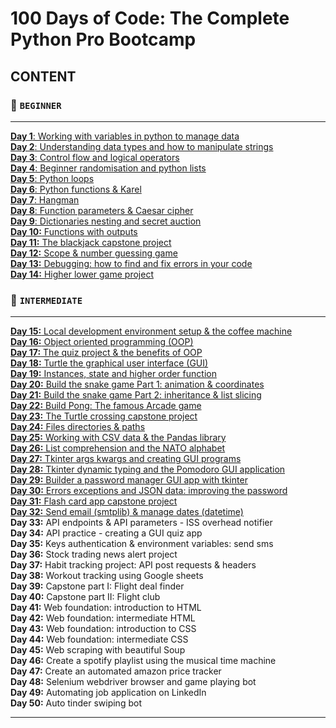 
# 100 Days of Code: The Complete Python Pro Bootcamp
## CONTENT
### 🔺 `BEGINNER`
___
[**Day 1**: Working with variables in python to manage data](https://github.com/Endorrfin/python-24/tree/main/complete_python_pro_bootcamp/Day%201%20Band%20name%20generator) <br/>
[**Day 2**: Understanding data types and how to manipulate strings](https://github.com/Endorrfin/python-24/tree/main/complete_python_pro_bootcamp/Day%202%20Tip%20calculator) <br/>
[**Day 3**: Control flow and logical operators](https://github.com/Endorrfin/python-24/tree/main/complete_python_pro_bootcamp/Day%203%20Treasure%20island) <br/>
[**Day 4**: Beginner randomisation and python lists](https://github.com/Endorrfin/python-24/tree/main/complete_python_pro_bootcamp/Day%204%20Rock%20paper%20scissors) <br/>
[**Day 5**: Python loops](https://github.com/Endorrfin/python-24/tree/main/complete_python_pro_bootcamp/Day%205%20Password%20generator) <br/>
[**Day 6**: Python functions & Karel](https://github.com/Endorrfin/python-24/tree/main/complete_python_pro_bootcamp/Day%206%20Escaping%20the%20maze) <br/>
[**Day 7**: Hangman](https://github.com/Endorrfin/python-24/tree/main/complete_python_pro_bootcamp/Day%207%20Hangman) <br/>
[**Day 8**: Function parameters & Caesar cipher](https://github.com/Endorrfin/python-24/tree/main/complete_python_pro_bootcamp/Day%208%20Caesar%20cipher) <br/>
[**Day 9**: Dictionaries nesting and secret auction](https://github.com/Endorrfin/python-24/tree/main/complete_python_pro_bootcamp/Day%209%20Secret%20auction) <br/>
[**Day 10:** Functions with outputs](https://github.com/Endorrfin/python-24/tree/main/complete_python_pro_bootcamp/Day%2010%20Calculator%20project) <br/>
[**Day 11:** The blackjack capstone project](https://github.com/Endorrfin/python-24/tree/main/complete_python_pro_bootcamp/Day%2011%20Blackjack%20game) <br/>
[**Day 12:** Scope & number guessing game](https://github.com/Endorrfin/python-24/tree/main/complete_python_pro_bootcamp/Day%2012%20Guess%20number) <br/>
[**Day 13:** Debugging: how to find and fix errors in your code](https://github.com/Endorrfin/python-24/tree/main/complete_python_pro_bootcamp/Day%2013%20Debugging) <br/>
[**Day 14:** Higher lower game project](https://github.com/Endorrfin/python-24/tree/main/complete_python_pro_bootcamp/Day%2014%20Higher%20or%20lower%20followers%20game/Higher%20or%20Lower%20Project) <br/>

### 🔺 `INTERMEDIATE`
***
[**Day 15:** Local development environment setup & the coffee machine](https://github.com/Endorrfin/python-24/tree/main/complete_python_pro_bootcamp/Day%2015%20Coffee%20machine%20project/Coffee%20Machine%20Project) <br/>
[**Day 16:** Object oriented programming (OOP)](https://github.com/Endorrfin/python-24/tree/main/complete_python_pro_bootcamp/Day%2016%20OOP%20Coffee%20machine) <br/>
[**Day 17:** The quiz project & the benefits of OOP](https://github.com/Endorrfin/python-24/tree/main/complete_python_pro_bootcamp/Day%2017%20Benefits%20of%20OOP%20Quiz%20project) <br/>
[**Day 18:** Turtle the graphical user interface (GUI)](https://github.com/Endorrfin/python-24/tree/main/complete_python_pro_bootcamp/Day%2018%20Turtle%20%26%20Graphical%20User%20Interface%20(GUI)) <br/>
[**Day 19:** Instances, state and higher order function](https://github.com/Endorrfin/python-24/tree/main/complete_python_pro_bootcamp/Day%2019%20Instances%20State%20%26%20Higher%20Order%20Functions) <br/>
[**Day 20:** Build the snake game Part 1: animation & coordinates](https://github.com/Endorrfin/python-24/tree/main/complete_python_pro_bootcamp/Day%2020%20Snake%20game%20part%201%3A%20animation%20%26%20coordinates) <br/>
[**Day 21:** Build the snake game Part 2: inheritance & list slicing](https://github.com/Endorrfin/python-24/tree/main/complete_python_pro_bootcamp/Day%2021%20Snake%20game%20part%202%3A%20inheritance%20%26%20list%20slicing) <br/>
[**Day 22:** Build Pong: The famous Arcade game](https://github.com/Endorrfin/python-24/tree/main/complete_python_pro_bootcamp/Day%2022%20Build%20pong%3A%20the%20famous%20Arcade%20game) <br/>
[**Day 23:** The Turtle crossing capstone project](https://github.com/Endorrfin/python-24/tree/main/complete_python_pro_bootcamp/Day%2023%20Turtle%20crossing%20capstone%20project) <br/>
[**Day 24:** Files directories & paths](https://github.com/Endorrfin/python-24/tree/main/complete_python_pro_bootcamp/Day%2024%20Files%20directories%20%26%20paths) <br/>
[**Day 25:** Working with CSV data & the Pandas library](https://github.com/Endorrfin/python-24/tree/main/complete_python_pro_bootcamp/Day%2025%20working%20with%20CSV%20data%20and%20the%20Pandas%20library)<br/>
[**Day 26:** List comprehension and the NATO alphabet](https://github.com/Endorrfin/python-24/tree/main/complete_python_pro_bootcamp/Day%2026%20List%20comprehension%20%26%20the%20NATO%20alphabet)<br/>
[**Day 27:** Tkinter args kwargs and creating GUI programs](https://github.com/Endorrfin/python-24/tree/main/complete_python_pro_bootcamp/Day%2027%20Tkinter%20args%20kwargs%20and%20creating%20GUI%20programs)<br/>
[**Day 28:** Tkinter dynamic typing and the Pomodoro GUI application](https://github.com/Endorrfin/python-24/tree/main/complete_python_pro_bootcamp/Day%2028%20Tkinter%20dynapic%20typing%20%26%20pomidoro%20GUI%20app/pomodoro%20app)<br/>
[**Day 29:** Builder a password manager GUI app with tkinter](https://github.com/Endorrfin/python-24/tree/main/complete_python_pro_bootcamp/Day%2029%20Building%20password%20manager%20GUI%20app%20with%20Tkinter)<br/>
[**Day 30:** Errors exceptions and JSON data: improving the password](https://github.com/Endorrfin/python-24/tree/main/complete_python_pro_bootcamp/Day%2030%20Errors%20exceptions%20%26%20JSON%20data)<br/>
[**Day 31:** Flash card app capstone project](https://github.com/Endorrfin/python-24/tree/main/complete_python_pro_bootcamp/Day%2031%20Flash%20card%20app/Flash-card)<br/>
[**Day 32:** Send email (smtplib) & manage dates (datetime)](https://github.com/Endorrfin/python-24/tree/main/complete_python_pro_bootcamp/Day%2032%20Send%20email%20(smtplib)%20%26%20manage%20dates%20(datetime))<br/>
**Day 33:** API endpoints & API parameters - ISS overhead notifier<br/>
**Day 34:** API practice - creating a GUI quiz app<br/>
**Day 35:** Keys authentication & environment variables: send sms<br/>
**Day 36:** Stock trading news alert project<br/>
**Day 37:** Habit tracking project: API post requests & headers<br/>
**Day 38:** Workout tracking using Google sheets<br/>
**Day 39:** Capstone part I: Flight deal finder<br/>
**Day 40:** Capstone part II: Flight club<br/>
**Day 41:** Web foundation: introduction to HTML<br/>
**Day 42:** Web foundation: intermediate HTML<br/>
**Day 43:** Web foundation: introduction to CSS<br/>
**Day 44:** Web foundation: intermediate CSS<br/>
**Day 45:** Web scraping with beautiful Soup<br/>
**Day 46:** Create a spotify playlist using the musical time machine<br/>
**Day 47:** Create an automated amazon price tracker<br/>
**Day 48:** Selenium webdriver browser and game playing bot<br/>
**Day 49:** Automating job application on LinkedIn<br/>
**Day 50:** Auto tinder swiping bot<br/>


---